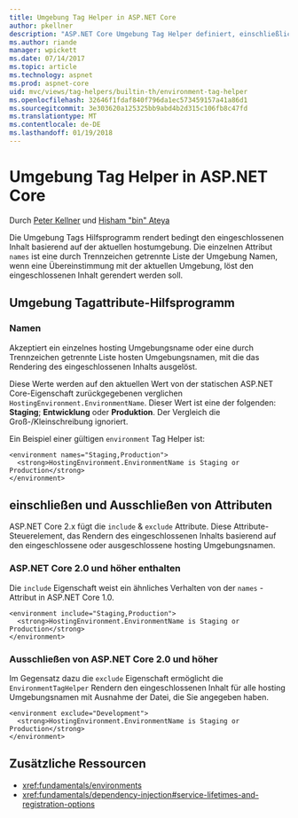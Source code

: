 ```yaml
---
title: Umgebung Tag Helper in ASP.NET Core
author: pkellner
description: "ASP.NET Core Umgebung Tag Helper definiert, einschließlich aller Eigenschaften"
ms.author: riande
manager: wpickett
ms.date: 07/14/2017
ms.topic: article
ms.technology: aspnet
ms.prod: aspnet-core
uid: mvc/views/tag-helpers/builtin-th/environment-tag-helper
ms.openlocfilehash: 32646f1fdaf840f796da1ec573459157a41a86d1
ms.sourcegitcommit: 3e303620a125325bb9abd4b2d315c106fb8c47fd
ms.translationtype: MT
ms.contentlocale: de-DE
ms.lasthandoff: 01/19/2018
---
```

# <a name="environment-tag-helper-in-aspnet-core"></a>Umgebung Tag Helper in ASP.NET Core

Durch [Peter Kellner](http://peterkellner.net) und [Hisham "bin" Ateya](https://twitter.com/hishambinateya)

Die Umgebung Tags Hilfsprogramm rendert bedingt den eingeschlossenen Inhalt basierend auf der aktuellen hostumgebung. Die einzelnen Attribut `names` ist eine durch Trennzeichen getrennte Liste der Umgebung Namen, wenn eine Übereinstimmung mit der aktuellen Umgebung, löst den eingeschlossenen Inhalt gerendert werden soll.

## <a name="environment-tag-helper-attributes"></a>Umgebung Tagattribute-Hilfsprogramm

### <a name="names"></a>Namen

Akzeptiert ein einzelnes hosting Umgebungsname oder eine durch Trennzeichen getrennte Liste hosten Umgebungsnamen, mit die das Rendering des eingeschlossenen Inhalts ausgelöst.

Diese Werte werden auf den aktuellen Wert von der statischen ASP.NET Core-Eigenschaft zurückgegebenen verglichen `HostingEnvironment.EnvironmentName`.  Dieser Wert ist eine der folgenden: **Staging**; **Entwicklung** oder **Produktion**. Der Vergleich die Groß-/Kleinschreibung ignoriert.

Ein Beispiel einer gültigen `environment` Tag Helper ist:

```cshtml
<environment names="Staging,Production">
  <strong>HostingEnvironment.EnvironmentName is Staging or Production</strong>
</environment>
```

## <a name="include-and-exclude-attributes"></a>einschließen und Ausschließen von Attributen

ASP.NET Core 2.x fügt die `include`  &  `exclude` Attribute. Diese Attribute-Steuerelement, das Rendern des eingeschlossenen Inhalts basierend auf den eingeschlossene oder ausgeschlossene hosting Umgebungsnamen.

### <a name="include-aspnet-core-20-and-later"></a>ASP.NET Core 2.0 und höher enthalten

Die `include` Eigenschaft weist ein ähnliches Verhalten von der `names` -Attribut in ASP.NET Core 1.0.

```cshtml
<environment include="Staging,Production">
  <strong>HostingEnvironment.EnvironmentName is Staging or Production</strong>
</environment>
```

### <a name="exclude-aspnet-core-20-and-later"></a>Ausschließen von ASP.NET Core 2.0 und höher

Im Gegensatz dazu die `exclude` Eigenschaft ermöglicht die `EnvironmentTagHelper` Rendern den eingeschlossenen Inhalt für alle hosting Umgebungsnamen mit Ausnahme der Datei, die Sie angegeben haben.

```cshtml
<environment exclude="Development">
  <strong>HostingEnvironment.EnvironmentName is Staging or Production</strong>
</environment>
```

## <a name="additional-resources"></a>Zusätzliche Ressourcen

* <xref:fundamentals/environments>
* <xref:fundamentals/dependency-injection#service-lifetimes-and-registration-options>
